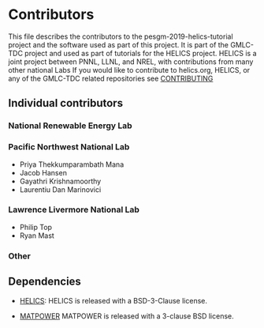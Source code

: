 # Contributors

This file describes the contributors to the pesgm-2019-helics-tutorial project and the software used as part of this project.
It is part of the GMLC-TDC project and used as part of tutorials for the HELICS project.
HELICS is a joint project between PNNL, LLNL, and NREL, with contributions from many other national Labs
If you would like to contribute to helics.org, HELICS, or any of the GMLC-TDC related repositories see [CONTRIBUTING](https://github.com/GMLC-TDC/HELICS/blob/master/CONTRIBUTING.md)

## Individual contributors

### National Renewable Energy Lab


### Pacific Northwest National Lab
-   Priya Thekkumparambath Mana
-   Jacob Hansen
-   Gayathri Krishnamoorthy
-   Laurentiu Dan Marinovici

### Lawrence Livermore National Lab

-   Philip Top
-   Ryan Mast

### Other

## Dependencies

-   [HELICS](https://github.com/GMLC-TDC/HELICS): HELICS is released with a BSD-3-Clause license.

-   [MATPOWER](http://www.pserc.cornell.edu/matpower/)  MATPOWER is released with a 3-clause BSD license.
